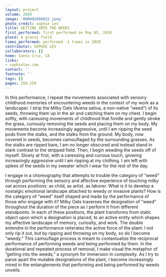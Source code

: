 ```yaml
---
layout: project
volume: 2020
image: '000002080022.jpeg'
photo_credit: sophie Lev
title: GETTING INTO THE WEEDS
first_performed: first performed on May 05, 2020
place: A grassy field
times_performed: performed -1 times in 2020
contributor: SOPHIE LEV
collaborators: []
home: Santa Cruz, CA
links:
- sophielev.com
contact: ''
footnote: ''
tags: []
pages: 258-259
---
```




In this performance, I repeat the movements associated with sensory childhood memories of encountering weeds in the context of my work as a landscaper. I strip the Milky Oats (Avena sativa, a non-native “weed”) of its seeds, throwing them up in the air and catching them on my chest. I begin softly, with caressing movements of childhood that fondle and gently stroke the grass, curiously removing the seeds and placing them on my body. My movements become increasingly aggressive, until I am ripping the seed pods from the stalks, and the stalks from the ground. My body, now covered in seeds, becomes camouflaged by the surrounding grasses. As the stalks are ripped bare, I am no longer obscured and instead stand in stark contrast to the stripped field. Then, I begin weeding the seeds off of myself. Slowly at first, with a caressing and curious touch, growing increasingly aggressive until I am ripping at my clothing. I am left with spikes of the seeds in my sweater which I wear for the rest of the day.

I engage in a choreography that attempts to trouble the category of “weed” through performing the sensory and affective experience of touching milky oat across positions: as child, as artist, as laborer. What is it to develop a nostalgic emotional landscape attached to weedy or invasive plants? How is the category of “weed” itself shaped and made by the performance of those who engage with it? Milky Oats traverses the designation of “weed” throughout the duration of the piece as I perform it from different standpoints. In each of these positions, the plant transforms from static object upon which a designation is placed, to an active entity which shapes my affective landscape of memory, curiosity, and work. The double entendre in the performance reiterates the active force of the plant: I not only rip it out, but by ripping and throwing on my body, so do I become “weedy.” This camouflage process is meant to contextualize the reciprocal performance of performing weeds and being performed by them. In the durational and repeated process of removal, I make visual the metaphor of “getting into the weeds,” a synonym for immersion in complexity. As I try to parse apart the mutable designations of the plant, I become increasingly mired in the entanglements that performing and being performed by weeds unveils.

